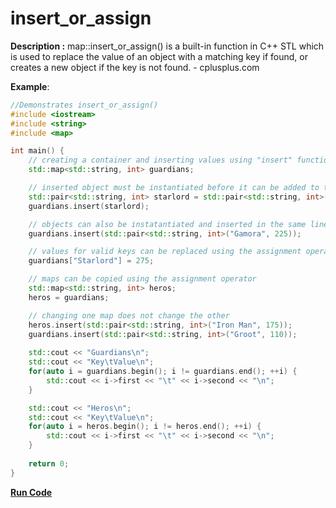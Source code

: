 # insert_or_assign

**Description :** map::insert_or_assign() is a built-in function in C++ STL which is used to replace the value of an object with a matching key if found, or creates a new object if the key is not found. - cplusplus.com

**Example**:

```cpp
//Demonstrates insert_or_assign()
#include <iostream>
#include <string>
#include <map>

int main() {
    // creating a container and inserting values using "insert" function
    std::map<std::string, int> guardians;

    // inserted object must be instantiated before it can be added to the map
    std::pair<std::string, int> starlord = std::pair<std::string, int>("Starlord", 250);
    guardians.insert(starlord);

    // objects can also be instatantiated and inserted in the same line
    guardians.insert(std::pair<std::string, int>("Gamora", 225));

    // values for valid keys can be replaced using the assignment operator
    guardians["Starlord"] = 275;

    // maps can be copied using the assignment operator
    std::map<std::string, int> heros;
    heros = guardians;

    // changing one map does not change the other
    heros.insert(std::pair<std::string, int>("Iron Man", 175));
    guardians.insert(std::pair<std::string, int>("Groot", 110));
    
    std::cout << "Guardians\n";
    std::cout << "Key\tValue\n";
    for(auto i = guardians.begin(); i != guardians.end(); ++i) {
        std::cout << i->first << "\t" << i->second << "\n";
    }

    std::cout << "Heros\n";
    std::cout << "Key\tValue\n";
    for(auto i = heros.begin(); i != heros.end(); ++i) {
        std::cout << i->first << "\t" << i->second << "\n";
    }
    
    return 0;
}
```

**[Run Code](https://rextester.com/XWXCS84143)**

